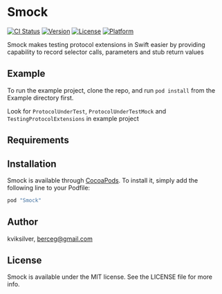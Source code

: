 # Smock

[![CI Status](http://img.shields.io/travis/kviksilver/Smock.svg?style=flat)](https://travis-ci.org/kviksilver/Smock)
[![Version](https://img.shields.io/cocoapods/v/Smock.svg?style=flat)](http://cocoapods.org/pods/Smock)
[![License](https://img.shields.io/cocoapods/l/Smock.svg?style=flat)](http://cocoapods.org/pods/Smock)
[![Platform](https://img.shields.io/cocoapods/p/Smock.svg?style=flat)](http://cocoapods.org/pods/Smock)

Smock makes testing protocol extensions in Swift easier by providing capability to record selector calls, parameters and stub return values


## Example

To run the example project, clone the repo, and run `pod install` from the Example directory first.

Look for `ProtocolUnderTest`, `ProtocolUnderTestMock` and `TestingProtocolExtensions` in example project 

## Requirements

## Installation

Smock is available through [CocoaPods](http://cocoapods.org). To install
it, simply add the following line to your Podfile:

```ruby
pod "Smock"
```

## Author

kviksilver, berceg@gmail.com

## License

Smock is available under the MIT license. See the LICENSE file for more info.



